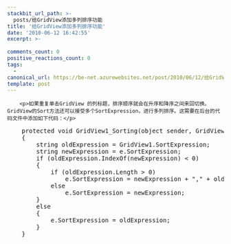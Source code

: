 ```yaml
---
stackbit_url_path: >-
  posts/给GridView添加多列排序功能
title: '给GridView添加多列排序功能'
date: '2010-06-12 16:42:55'
excerpt: >-
  
comments_count: 0
positive_reactions_count: 0
tags: 
  - 
canonical_url: https://be-net.azurewebsites.net/post/2010/06/12/给GridView添加多列排序功能
template: post
---
```


        <p>如果重复单击GridView 的列标题，排序顺序就会在升序和降序之间来回切换。GridView的Sort方法还可以接受多个SortExpression，进行多列排序。这需要在后台的代码文件中添加如下代码：</p>
<pre class="brush: csharp">
    protected void GridView1_Sorting(object sender, GridViewSortEventArgs e)
    {
        string oldExpression = GridView1.SortExpression;
        string newExpression = e.SortExpression;
        if (oldExpression.IndexOf(newExpression) &lt; 0)
        {
            if (oldExpression.Length &gt; 0)
                e.SortExpression = newExpression + "," + oldExpression;
            else
                e.SortExpression = newExpression;
        }
        else
        {
            e.SortExpression = oldExpression;
        }
    }
</pre>
      